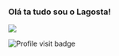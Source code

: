### Olá ta tudo sou o Lagosta!

<img src="https://github-readme-stats.vercel.app/api?username=thatlagostaguy&&show_icons=true&title_color=ffffff&icon_color=bb2acf&text_color=daf7dc&bg_color=151515">

![Profile visit badge](https://komarev.com/ghpvc/?username=thatlagostaguy&style=flat-square)
